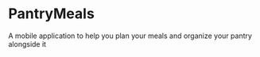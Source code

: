 # PantryMeals
A mobile application to help you plan your meals and organize your pantry alongside it
